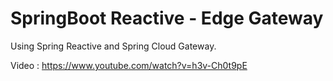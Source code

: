 # SpringBoot Reactive - Edge Gateway

Using Spring Reactive and Spring Cloud Gateway.

Video : https://www.youtube.com/watch?v=h3v-Ch0t9pE
